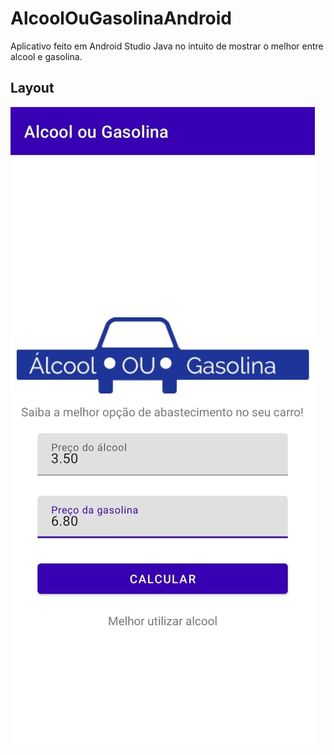 # AlcoolOuGasolinaAndroid
Aplicativo feito em Android Studio Java no intuito de mostrar o melhor entre alcool e gasolina.

## Layout

<img src="https://github.com/vihmar/AlcoolOuGasolinaAndroid/blob/main/AlcoolOuGasolina.jpeg">
